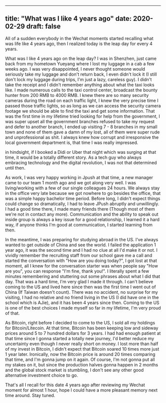 
---
title: "What was I like 4 years ago"
date: 2020-02-29 
draft: false
---

All of a sudden everybody in the Wechat moments started recalling what was life like 4 years ago, then I realized today is the leap day for every 4 years. 

What was I like 4 years ago on the leap day? I was in Shenzhen, just came back from my hometown Yueyang where I lost my luggage in a cab a few weeks ago. I was very disappointed, I never thought someone would seriously take my luggage and don't return back, I even didn't lock it (I still don't lock my luggage during trips, I'm just a lazy, careless guy). I didn't take the receipt and I didn't remember anything about what the taxi looks like. I made numerous calls to the taxi control center, broadcast the bounty hunter from 200 RMB to 4000 RMB. I knew there are so many security cameras during the road on each traffic light, I knew the very precise time I passed those traffic lights, so as long as we can access the security camera footage we should be able to find the taxi and get some information. That was the first time in my lifetime tried looking for help from the government, I was super upset all the government branches refused to take my request and defer to another branch, I ended up visiting 7 - 8 branches in my small town and none of them gave a damn of my lost, all of them were super rude and unprofessional as shit. I always knew how corrupt and irresponsive the local government department is, that time I was really impressed. 

in hindsight, if I booked a Didi or Uber that night which was surging at that time, it would be a totally different story. As a tech guy who always embracing technology and the digital revolution, I was not that determined until then.   

As work, I was very happy working in Jpush at that time, a new manager came to our team 1 month ago and we got along very well. I was living/working with a few of our single colleagues 24 hours. We always stay in the office very late because we got nowhere to go besides the office, that was a simple happy bachelor time period. Before long, I didn't expect things could change so dramatically, I had to leave JPush abruptly and unwillingly. I had a good time there, I made many friends there (Though most of them we're not in contact any more). Communication and the ability to speak out inside group is always a key issue for a good relationship, I learned it a hard way, if anyone thinks I'm good at communication, I started learning from then.      

In the meantime, I was preparing for studying abroad in the US. I've always wanted to get outside of China and see the world. I failed the application 1 year ago, it was the second time and I had no clue at all I'd make it or not. I vividly remember the recruiting staff from our school gave me a call and started the conversation with "How are you doing today?", I got lost at that moment, all I knew for the conversation starter was when people say "How are you", you can response "I'm fine, thank you!". I literally spent a few minutes remembering and stuttering out some phrases about what I did that day. That was a hard time, I'm very glad I made it through. I can't believe coming to the US and lived here since then was the first time I went out of China (If Taiwan doesn't count). There was no accident, no surprise for my visiting, I had no relative and no friend living in the US (I did have one in the school which is AJie), and it has been 4 years since then. Coming to the US is one of the best choices I made myself so far in my lifetime, I'm very proud of that.   

As Bitcoin, right before I decided to come to the US, I sold all my holdings for Bitcoin/Litecoin. At that time, Bitcoin has been keeping low and sideway prices around 5 to 7 hundred dollars for 3 years. I had had enough patient at that time since I gonna started a totally new journey, I'd better reduce my uncertainty even though I never really short on money. I lost more than half of my invest in Bitcoin, I didn't expect that Bitcoin soared 10 times more just 1 year later. Ironically, now the Bitcoin price is around 20 times comparing that time, and I'm gonna jump on it again. Of course, I'm not gonna put all my stakes on it, but since the production halves gonna happen in 2 months and the global stock market is stumbling, I don't see any other good alternative investment choice to go. 


That's all I recall for this date 4 years ago after reviewing my Wechat moment for almost 1 hour, hope I could have a more pleasant memory next time around. Stay tuned.  


